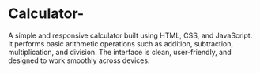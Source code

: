 # Calculator-
A simple and responsive calculator built using HTML, CSS, and JavaScript. It performs basic arithmetic operations such as addition, subtraction, multiplication, and division. The interface is clean, user-friendly, and designed to work smoothly across devices.
